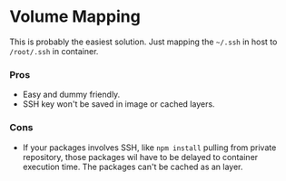 # Volume Mapping 

This is probably the easiest solution. Just mapping the `~/.ssh` in host to `/root/.ssh` in container.

### Pros
- Easy and dummy friendly.
- SSH key won't be saved in image or cached layers.

### Cons
- If your packages involves SSH, like `npm install` pulling from private repository, those packages wil have to be delayed to container execution time. The packages can't be cached as an layer.